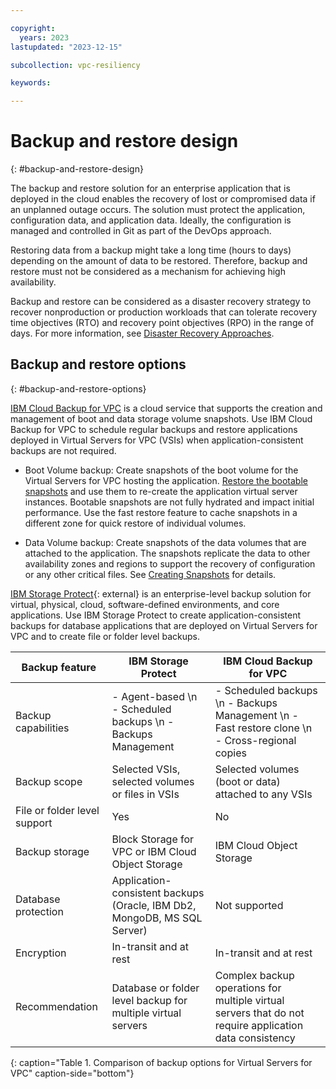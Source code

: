 ```yaml
---

copyright:
  years: 2023
lastupdated: "2023-12-15"

subcollection: vpc-resiliency

keywords:

---
```


# Backup and restore design
{: #backup-and-restore-design}

The backup and restore solution for an enterprise application that is deployed in the cloud enables the recovery of lost or compromised data if an unplanned outage occurs. The solution must protect the application, configuration data, and application data. Ideally, the configuration is managed and controlled in Git as part of the DevOps approach.

Restoring data from a backup might take a long time (hours to days) depending on the amount of data to be restored. Therefore, backup and restore must not be considered as a mechanism for achieving high availability.

Backup and restore can be considered as a disaster recovery strategy to recover nonproduction or production workloads that can tolerate recovery time objectives (RTO) and recovery point objectives (RPO) in the range of days. For more information, see [Disaster Recovery Approaches](/docs/vpc-resiliency?topic=vpc-resiliency-disaster-recovery-design#disaster-recovery-approach).

## Backup and restore options
{: #backup-and-restore-options}

[IBM Cloud Backup for VPC](/docs/vpc?topic=vpc-backup-service-about&interface=ui) is a cloud service that supports the creation and management of boot and data storage volume snapshots. Use IBM Cloud Backup for VPC to schedule regular backups and restore applications deployed in Virtual Servers for VPC (VSIs) when application-consistent backups are not required.

- Boot Volume backup: Create snapshots of the boot volume for the Virtual Servers for VPC hosting the application. [Restore the bootable snapshots](/docs/vpc?topic=vpc-baas-vpc-restore&interface=ui#baas-restore-concept-boot) and use them to re-create the application virtual server instances. Bootable snapshots are not fully hydrated and impact initial performance. Use the fast restore feature to cache snapshots in a different zone for quick restore of individual volumes.

- Data Volume backup: Create snapshots of the data volumes that are attached to the application. The snapshots replicate the data to other availability zones and regions to support the recovery of configuration or any other critical files. See [Creating Snapshots](/docs/vpc?topic=vpc-snapshots-vpc-create&interface=ui) for details.

[IBM Storage Protect](https://cloud.ibm.com/catalog/content/SPonIBMCloud-20c54034-d319-48c0-beb6-0b4adc54265c-global){: external} is an enterprise-level backup solution for virtual, physical, cloud, software-defined environments, and core applications. Use IBM Storage Protect to create application-consistent backups for database applications that are deployed on Virtual Servers for VPC and to create file or folder level backups.

| Backup feature            | IBM Storage Protect                      | IBM Cloud Backup for VPC                              |
|-------------------------------|--------------------------------|--------------------------------|
| Backup capabilities       | - Agent-based \n - Scheduled backups \n - Backups Management      | - Scheduled backups \n - Backups Management \n - Fast restore clone \n - Cross-regional copies                |
| Backup scope            | Selected VSIs, selected volumes or files in VSIs                        | Selected volumes (boot or data) attached to any VSIs                                         |
| File or folder level support | Yes                                                                     | No                                                                                           |
| Backup storage           | Block Storage for VPC or IBM Cloud Object Storage                                            | IBM Cloud Object Storage                                                                                      |
| Database protection      | Application-consistent backups (Oracle, IBM Db2, MongoDB, MS SQL Server) | Not supported                                                                                |
| Encryption          | In-transit and at rest                                                  | In-transit and at rest                                                                       |
| Recommendation          | Database or folder level backup for multiple virtual servers                             | Complex backup operations for multiple virtual servers that do not require application data consistency |
{: caption="Table 1. Comparison of backup options for Virtual Servers for VPC" caption-side="bottom"}

